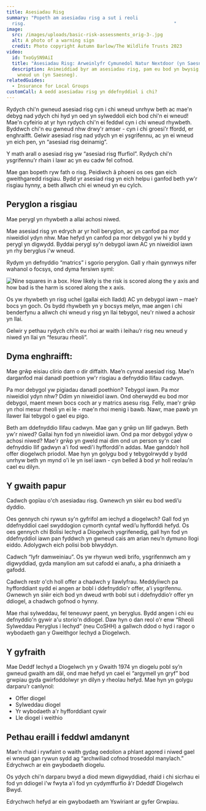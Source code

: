 ```yaml
---
title: Asesiadau Risg
summary: "Popeth am asesiadau risg a sut i reoli
  risg.                                                      "
image:
  src: /images/uploads/basic-risk-assessments_orig-3-.jpg
  alt: A photo of a warning sign
  credit: Photo copyright Autumn Barlow/The Wildlife Trusts 2023
video:
  id: TxoGySN9AiI
  title: "Asesiadau Risg: Arweinlyfr Cymunedol Natur Nextdoor (yn Saesneg)."
  description: Animeiddiad byr am asesiadau risg, pam eu bod yn bwysig, a sut i
    wneud un (yn Saesneg).
relatedGuides:
  - Insurance for Local Groups
customCall: A oedd asesiadau risg yn ddefnyddiol i chi?
---
```

Rydych chi'n gwneud asesiad risg cyn i chi wneud unrhyw beth ac mae'n debyg nad ydych chi hyd yn oed yn sylweddoli eich bod chi'n ei wneud! Mae'n cyfeirio at yr hyn rydych chi'n ei feddwl cyn i chi wneud rhywbeth. Byddwch chi'n eu gwneud nhw drwy'r amser - cyn i chi groesi'r ffordd, er enghraifft. Gelwir asesiad risg nad ydych yn ei ysgrifennu, ac yn ei wneud yn eich pen, yn “asesiad risg deinamig”.

Y math arall o asesiad risg yw “asesiad risg ffurfiol”. Rydych chi'n ysgrifennu'r rhain i lawr ac yn eu cadw fel cofnod.

Mae gan bopeth ryw fath o risg. Peidiwch â phoeni os oes gan eich gweithgaredd risgiau. Bydd yr asesiad risg yn eich helpu i ganfod beth yw'r risgiau hynny, a beth allwch chi ei wneud yn eu cylch.

## Peryglon a risgiau

Mae perygl yn rhywbeth a allai achosi niwed.

Mae asesiad risg yn edrych ar yr holl beryglon, ac yn canfod pa mor niweidiol ydyn nhw. Mae hefyd yn canfod pa mor debygol yw hi y bydd y perygl yn digwydd. Byddai perygl sy'n debygol iawn AC yn niweidiol iawn yn rhy beryglus i'w wneud.

Rydym yn defnyddio “matrics” i sgorio peryglon. Gall y rhain gynnwys nifer wahanol o focsys, ond dyma fersiwn syml:

![Nine squares in a box. How likely is the risk is scored along the y axis and how bad is the harm is scored along the x axis.](/images/uploads/riskassessmentmatrix.jpg "Matrics asesu risg")

Os yw rhywbeth yn risg uchel (gallai eich lladd) AC yn debygol iawn – mae’r bocs yn goch. Os bydd rhywbeth yn y bocsys melyn, mae angen i chi benderfynu a allwch chi wneud y risg yn llai tebygol, neu'r niwed a achosir yn llai.

Gelwir y pethau rydych chi’n eu rhoi ar waith i leihau’r risg neu wneud y niwed yn llai yn “fesurau rheoli”.

## Dyma enghraifft:

Mae grŵp eisiau clirio darn o dir diffaith. Mae’n cynnal asesiad risg. Mae'n darganfod mai danadl poethion yw'r risgiau a defnyddio llifau cadwyn.

Pa mor debygol yw pigiadau danadl poethion? Tebygol iawn. Pa mor niweidiol ydyn nhw? Ddim yn niweidiol iawn. Ond oherwydd eu bod mor debygol, maent mewn bocs coch ar y matrics asesu risg. Felly, mae'r grŵp yn rhoi mesur rheoli yn ei le - mae'n rhoi menig i bawb. Nawr, mae pawb yn llawer llai tebygol o gael eu pigo.

Beth am ddefnyddio llifau cadwyn. Mae gan y grŵp un llif gadwyn. Beth yw'r niwed? Gallai hyn fod yn niweidiol iawn. Ond pa mor debygol ydyw o achosi niwed? Mae'r grŵp yn gweld mai dim ond un person sy'n cael defnyddio llif gadwyn a'i fod wedi'i hyfforddi'n addas. Mae ganddo’r holl offer diogelwch priodol. Mae hyn yn golygu bod y tebygolrwydd y bydd unrhyw beth yn mynd o'i le yn isel iawn - cyn belled â bod yr holl reolau'n cael eu dilyn.

## Y gwaith papur

Cadwch gopïau o'ch asesiadau risg. Gwnewch yn siŵr eu bod wedi’u dyddio.

Oes gennych chi rywun sy'n gyfrifol am iechyd a diogelwch? Gall fod yn ddefnyddiol cael swyddogion cymorth cyntaf wedi’u hyfforddi hefyd. Os oes gennych chi Bolisi Iechyd a Diogelwch ysgrifenedig, gall hyn fod yn ddefnyddiol iawn pan fyddwch yn gwneud cais am arian neu’n dymuno llogi eiddo. Adolygwch eich polisi bob blwyddyn.

Cadwch “lyfr damweiniau”. Os yw rhywun wedi brifo, ysgrifennwch am y digwyddiad, gyda manylion am sut cafodd ei anafu, a pha driniaeth a gafodd.

Cadwch restr o'ch holl offer a chadwch y llawlyfrau. Meddyliwch pa hyfforddiant sydd ei angen ar bobl i ddefnyddio'r offer, a'i ysgrifennu. Gwnewch yn siŵr eich bod yn dweud wrth bobl sut i ddefnyddio’r offer yn ddiogel, a chadwch gofnod o hynny.

Mae rhai sylweddau, fel teneuwyr paent, yn beryglus. Bydd angen i chi eu defnyddio'n gywir a'u storio'n ddiogel. Daw hyn o dan reol o’r enw “Rheoli Sylweddau Peryglus i Iechyd” (neu CoSHH) a gallwch ddod o hyd i ragor o wybodaeth gan y Gweithgor Iechyd a Diogelwch.

## Y gyfraith

Mae Deddf Iechyd a Diogelwch yn y Gwaith 1974 yn diogelu pobl sy’n gwneud gwaith am dâl, ond mae hefyd yn cael ei “argymell yn gryf” bod grwpiau gyda gwirfoddolwyr yn dilyn y rheolau hefyd. Mae hyn yn golygu darparu’r canlynol:

* Offer diogel
* Sylweddau diogel
* Yr wybodaeth a'r hyfforddiant cywir
* Lle diogel i weithio

## Pethau eraill i feddwl amdanynt

Mae’n rhaid i rywfaint o waith gydag oedolion a phlant agored i niwed gael ei wneud gan rywun sydd ag “archwiliad cofnod troseddol manylach.” Edrychwch ar ein gwybodaeth diogelu.

Os ydych chi'n darparu bwyd a diod mewn digwyddiad, rhaid i chi sicrhau ei fod yn ddiogel i'w fwyta a'i fod yn cydymffurfio â'r Ddeddf Diogelwch Bwyd.

Edrychwch hefyd ar ein gwybodaeth am Yswiriant ar gyfer Grwpiau.